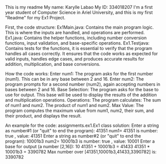This is my readme
My name: Karylle Labao
My ID: 334018207
I'm a first year student of Computer Science in Ariel University, and this is my first "Readme" for my Ex1 Project.

First, the code structure:
Ex1Main.java: Contains the main program logic. This is where the inputs are handled, and operations are performed.
Ex1.java: Contains the helper functions, including number conversion functions, input validation, and base-specific operations.
Ex1.Testjava: Contains tests for the functions, it is essential to verify that the program handles all cases correctly. It ensures that the code works as expected for
valid inputs, handles edge cases, and produces accurate results for addition, multiplication, and base conversions.

How the code works:
Enter num1: The program asks for the first number (num1). This can be in any base between 2 and 16.
Enter num2: The program prompts for a second number (num2), again accepting numbers in bases between 2 and 16.
Base Selection: The program asks for the base to use for output. This base will be used to display the results of the addition and multiplication operations.
Operations: The program calculates:
The sum of num1 and num2.
The product of num1 and num2.
Max Value: The program computes the maximum value from num1, num2, their sum, and their product, and displays the result.

An example for the code:
assignments.ex1.Ex1 class solution:
Enter a string as number#1 (or "quit" to end the program): 41351
num1= 41351 is number: true , value: 41351
Enter a string as number#2 (or "quit" to end the program): 10001b3
num2= 10001b3 is number: true , value: 10001
Enter a base for output (a number [2,16]): 10
41351 + 10001b3 = 41433
41351 * 10001b3 = 3390782
Max number over [41351,10001b3,41433,3390782] is: 3390782
